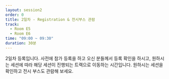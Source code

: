 ```yaml
---
layout: session2
order: 0
title: 2일차 - Registration & 전시부스 관람
track:
  - Room E5
  - Room E6
time: "09:00 ~ 09:30"
duration: 30분
---
```

2일차 등록입니다. 사전에 참가 등록을 하고 오신 분들께서 등록 확인을 하시고, 원하시는 세션에 따라 해당 세션이 진행되는 트랙으로 이동하는 시간입니다. 원하시는 세션을 확인하고 전시 부스도 관람해 보세요.
